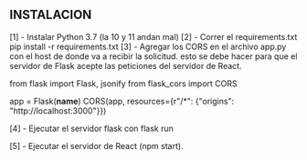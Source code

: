  ## INSTALACION 
 [1] - Instalar Python 3.7 (la 10 y 11 andan mal)
 [2] - Correr el requirements.txt
 pip install -r requirements.txt
 [3] - Agregar los CORS en el archivo app.py con el host de donde va a recibir la solicitud.
 esto se debe hacer para que el servidor de Flask acepte las peticiones del servidor de React.

from flask import Flask, jsonify
from flask_cors import CORS

app = Flask(__name__)
CORS(app, resources={r"/*": {"origins": "http://localhost:3000"}})

[4] - Ejecutar el servidor flask con 
flask run 

[5] - Ejecutar el servidor de React (npm start).

